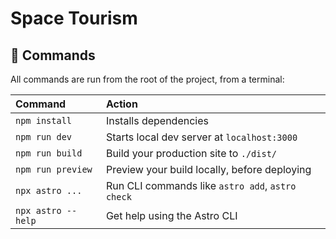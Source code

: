 # Space Tourism

## 🧞 Commands

All commands are run from the root of the project, from a terminal:

| Command            | Action                                           |
| :----------------- | :----------------------------------------------- |
| `npm install`      | Installs dependencies                            |
| `npm run dev`      | Starts local dev server at `localhost:3000`      |
| `npm run build`    | Build your production site to `./dist/`          |
| `npm run preview`  | Preview your build locally, before deploying     |
| `npx astro ...`    | Run CLI commands like `astro add`, `astro check` |
| `npx astro --help` | Get help using the Astro CLI                     |
